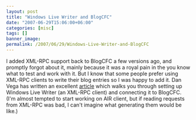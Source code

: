 ```yaml
---
layout: post
title: "Windows Live Writer and BlogCFC"
date: "2007-06-29T15:06:00+06:00"
categories: [misc]
tags: []
banner_image: 
permalink: /2007/06/29/Windows-Live-Writer-and-BlogCFC
---
```


I added XML-RPC support back to BlogCFC a few versions ago, and promptly forgot about it, mainly because it was a royal pain in the you know what to test and work with it. But I know that some people prefer using XML-RPC clients to write their blog entries so I was happy to add it. Dan Vega has written an excellent <a href="http://www.danvega.org/blog/index.cfm/2007/6/29/Windows-Live-Writer-amp-BlogCFC-Part-II">article</a> which walks you through setting up Windows Live Writer (an XML-RPC client) and connecting it to BlogCFC. (I'm almost tempted to start working on AIR client, but if reading requests from XML-RPC was bad, I can't imagine what generating them would be like.)